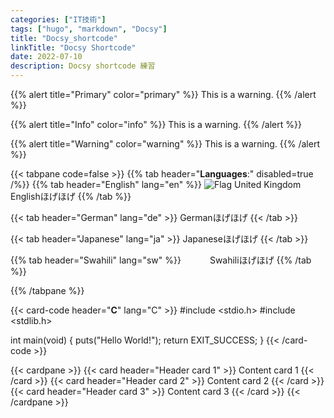 ```yaml
---
categories: ["IT技術"]
tags: ["hugo", "markdown", "Docsy"]
title: "Docsy_shortcode"
linkTitle: "Docsy Shortcode"
date: 2022-07-10
description: Docsy shortcode 練習
---
```


{{% alert title="Primary" color="primary" %}}
This is a warning.
{{% /alert %}}


{{% alert title="Info" color="info" %}}
This is a warning.
{{% /alert %}}


{{% alert title="Warning" color="warning" %}}
This is a warning.
{{% /alert %}}

{{< tabpane code=false >}}
  {{% tab header="**Languages**:" disabled=true /%}}
  {{% tab header="English" lang="en" %}}
  ![Flag United Kingdom](flags/uk.png)
    Englishほげほげ
  {{% /tab %}}

  {{< tab header="German" lang="de" >}}
    Germanほげほげ
  {{< /tab >}}


  {{< tab header="Japanese" lang="ja" >}}
    Japaneseほげほげ
  {{< /tab >}}



  {{% tab header="Swahili" lang="sw" %}}
　　　Swahiliほげほげ
  {{% /tab %}}


{{% /tabpane %}}


{{< card-code header="**C**" lang="C" >}}
#include <stdio.h>
#include <stdlib.h>

int main(void)
{
  puts("Hello World!");
  return EXIT_SUCCESS;
}
{{< /card-code >}}

{{< cardpane >}}
  {{< card header="Header card 1" >}}
    Content card 1
  {{< /card >}}
  {{< card header="Header card 2" >}}
    Content card 2
  {{< /card >}}
  {{< card header="Header card 3" >}}
    Content card 3
  {{< /card >}}
{{< /cardpane >}}